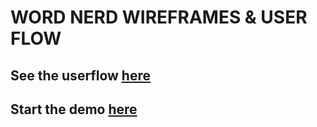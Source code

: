 # WORD NERD WIREFRAMES & USER FLOW

## See the userflow [here](https://gist.github.com/josno/62d420b0b4ec904c75a76c5618e35865)

## Start the demo [here](https://josno.github.io/word-nerd-wireframes/one-home-page.html)
